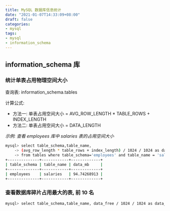 ```yaml
---
title: MySQL 数据库信息统计
date: "2021-01-07T14:33:09+08:00"
draft: false
categories:
- mysql
tags:
- mysql
- information_schema
---
```


## information_schema 库

### 统计单表占用物理空间大小

查询表: information_schema.tables

计算公式: 

- 方法一: 单表占用空间大小 = AVG_ROW_LENGTH * TABLE_ROWS + INDEX_LENGTH
- 方法二: 单表占用空间大小 = DATA_LENGTH

*示例: 查看 employees 库中 salaries 表的占用空间大小*

```bash
mysql> select table_schema,table_name, 
    -> (avg_row_length * table_rows + index_length) / 1024 / 1024 as data_mb
    -> from tables where table_schema='employees' and table_name = 'salaries';
+--------------+------------+-------------+
| table_schema | table_name | data_mb     |
+--------------+------------+-------------+
| employees    | salaries   | 94.74268913 |
+--------------+------------+-------------+
```

### 查看数据库碎片占用最大的表, 前 10 名

```bash
mysql> select table_schema,table_name, data_free / 1024 / 1024 as data_free_mb from tables order by data_free_mb limit 10;
```